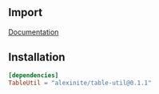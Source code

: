 #

## Import

[Documentation](https://alexasterisk.github.io/WallyPackages/table-util/)

## Installation

```toml
[dependencies]
TableUtil = "alexinite/table-util@0.1.1"
```
